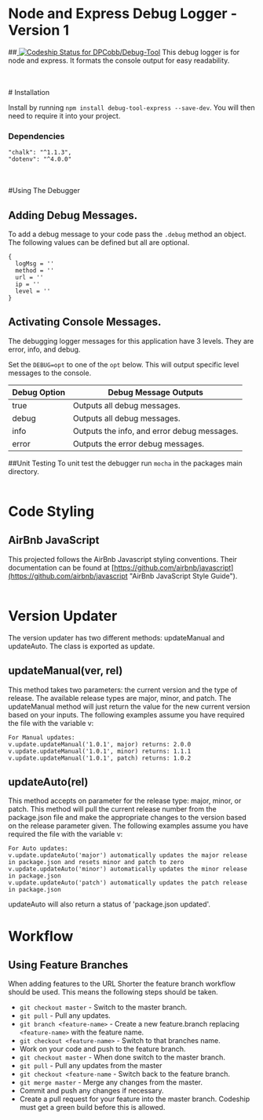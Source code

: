 # Node and Express Debug Logger - Version 1

##[ ![Codeship Status for DPCobb/Debug-Tool](https://app.codeship.com/projects/13161fd0-d9d6-0134-21e1-72ea577329ac/status?branch=master)](https://app.codeship.com/projects/203515)
This debug logger is for node and express. It formats the console output for easy readability.

<br>
<br>
# Installation

Install by running `npm install debug-tool-express --save-dev`. You will then need to require it into your project.

### Dependencies
```
"chalk": "^1.1.3",
"dotenv": "^4.0.0"
```
<br>
<br>
#Using The Debugger

## Adding Debug Messages.
To add a debug message to your code pass the `.debug` method an object. The following values can be defined but all are optional.

```
{
  logMsg = ''
  method = ''
  url = ''
  ip = ''
  level = ''
}
  ```
## Activating Console Messages.
The debugging logger messages for this application have 3 levels. They are error, info, and debug.

Set the `DEBUG=opt` to one of the `opt` below. This will output specific level messages to the console.

Debug Option | Debug Message Outputs
---------------------|------------------------------------
true | Outputs all debug messages.
debug | Outputs all debug messages.
info | Outputs the info, and error debug messages.
error | Outputs the error debug messages.

##Unit Testing
To unit test the debugger run `mocha` in the packages main directory.
<br>
<br>
# Code Styling
## AirBnb JavaScript
This projected follows the AirBnb Javascript styling conventions. Their documentation can be found at [https://github.com/airbnb/javascript](https://github.com/airbnb/javascript "AirBnb JavaScript Style Guide").
<br>
<br>
# Version Updater

The version updater has two different methods: updateManual and updateAuto. The class is exported as update.

## updateManual(ver, rel)
This method takes two parameters: the current version and the type of release. The available release types are major, minor, and patch. The updateManual method will just return the value for the new current version based on your inputs. The following examples assume you have required the file with the variable v:
```
For Manual updates:
v.update.updateManual('1.0.1', major) returns: 2.0.0
v.update.updateManual('1.0.1', minor) returns: 1.1.1
v.update.updateManual('1.0.1', patch) returns: 1.0.2
```
## updateAuto(rel)
This method accepts on parameter for the release type: major, minor, or patch. This method will pull the current release number from the package.json file and make the appropriate changes to the version based on the release parameter given. The following examples assume you have required the file with the variable v:
```
For Auto updates:
v.update.updateAuto('major') automatically updates the major release in package.json and resets minor and patch to zero
v.update.updateAuto('minor') automatically updates the minor release in package.json
v.update.updateAuto('patch') automatically updates the patch release in package.json
```
updateAuto will also return a status of 'package.json updated'.
# Workflow
## Using Feature Branches
When adding features to the URL Shorter the feature branch workflow should be used. This means the following steps should be taken.
* `git checkout master` - Switch to the master branch.
* `git pull` - Pull any updates.
* `git branch <feature-name>` - Create a new feature.branch replacing `<feature-name>` with the feature name.
* `git checkout <feature-name>` - Switch to that branches name.
* Work on your code and push to the feature branch.
* `git checkout master` - When done switch to the master branch.
* `git pull` - Pull any updates from the master
* `git checkout <feature-name` - Switch back to the feature branch.
* `git merge master` - Merge any changes from the master.
* Commit and push any changes if necessary.
* Create a pull request for your feature into the master branch. Codeship must get a green build before this is allowed.
